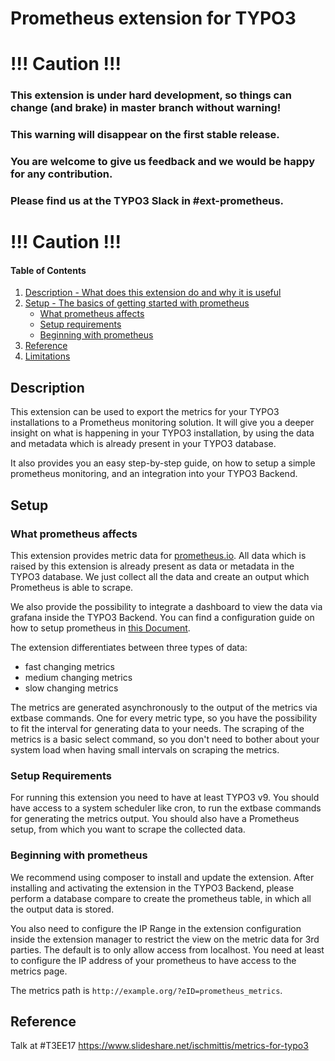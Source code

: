 # Prometheus extension for TYPO3

# !!! Caution !!!
### This extension is under hard development, so things can change (and brake) in master branch without warning!
### This warning will disappear on the first stable release.
### You are welcome to give us feedback and we would be happy for any contribution.
### Please find us at the TYPO3 Slack in #ext-prometheus.
# !!! Caution !!!


#### Table of Contents
1. [Description - What does this extension do and why it is useful](#description)
2. [Setup - The basics of getting started with prometheus](#setup)
    * [What prometheus affects](#what-prometheus-affects)
    * [Setup requirements](#setup-requirements)
    * [Beginning with prometheus](#beginning-with-prometheus)
3. [Reference](#reference)
4. [Limitations](#limitations)

## Description

This extension can be used to export the metrics for your TYPO3 installations to a Prometheus monitoring solution. It
will give you a deeper insight on what is happening in your TYPO3 installation, by using the data and metadata which
is already present in your TYPO3 database.

It also provides you an easy step-by-step guide, on how to setup a simple prometheus monitoring, and an integration into
your TYPO3 Backend.

## Setup

### What prometheus affects

This extension provides metric data for <a href="https://prometheus.io">prometheus.io</a>. All data which is raised by
this extension is already present as data or metadata in the TYPO3 database. We just collect all the data and create an
output which Prometheus is able to scrape.

We also provide the possibility to integrate a dashboard to view the data via grafana inside the TYPO3 Backend. You can
find a configuration guide on how to setup prometheus in <a href="/PrometheusDocker/README.md">this Document</a>.

The extension differentiates between three types of data:
- fast changing metrics
- medium changing metrics
- slow changing metrics

The metrics are generated asynchronously to the output of the metrics via extbase commands. One for every metric
type, so you have the possibility to fit the interval for generating data to your needs. The scraping of the metrics is
a basic select command, so you don't need to bother about your system load when having small intervals on scraping the
metrics.

### Setup Requirements

For running this extension you need to have at least TYPO3 v9. You should have access to a system scheduler like cron,
to run the extbase commands for generating the metrics output. You should also have a Prometheus setup, from which you
want to scrape the collected data.

### Beginning with prometheus

We recommend using composer to install and update the extension. After installing and activating the extension in the
TYPO3 Backend, please perform a database compare to create the prometheus table, in which all the output data is stored.

You also need to configure the IP Range in the extension configuration inside the extension manager to restrict the view
on the metric data for 3rd parties. The default is to only allow access from localhost. You need at least to configure
the IP address of your prometheus to have access to the metrics page.

The metrics path is `http://example.org/?eID=prometheus_metrics`.

## Reference
Talk at #T3EE17 https://www.slideshare.net/ischmittis/metrics-for-typo3

